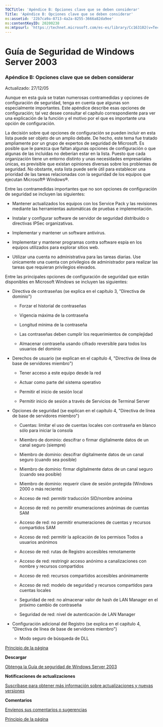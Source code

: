```yaml
---
TOCTitle: 'Apéndice B: Opciones clave que se deben considerar'
Title: 'Apéndice B: Opciones clave que se deben considerar'
ms:assetid: '22b7ca9a-8713-4a2a-8255-3666a82da9ee'
ms:contentKeyID: 20200238
ms:mtpsurl: 'https://technet.microsoft.com/es-es/library/Cc163102(v=TechNet.10)'
---
```


Guía de Seguridad de Windows Server 2003
========================================

### Apéndice B: Opciones clave que se deben considerar

Actualizado: 27/12/05

Aunque en esta guía se tratan numerosas contramedidas y opciones de configuración de seguridad, tenga en cuenta que algunas son especialmente importantes. Este apéndice describe esas opciones de configuración; tal vez desee consultar el capítulo correspondiente para ver una explicación de la función y el motivo por el que es importante una opción de configuración.

La decisión sobre qué opciones de configuración se pueden incluir en esta lista puede ser objeto de un amplio debate. De hecho, este tema fue tratado ampliamente por un grupo de expertos de seguridad de Microsoft. Es posible que le parezca que faltan algunas opciones de configuración o que algunas de las incluidas no deberían estar en la lista. Puesto que cada organización tiene un entorno distinto y unas necesidades empresariales únicas, es previsible que existan opiniones diversas sobre los problemas de seguridad. No obstante, esta lista puede serle útil para establecer una prioridad de las tareas relacionadas con la seguridad de los equipos que ejecutan Microsoft® Windows®.

Entre las contramedidas importantes que no son opciones de configuración de seguridad se incluyen las siguientes:

-   Mantener actualizados los equipos con los Service Pack y las revisiones mediante las herramientas automáticas de pruebas e implementación.

-   Instalar y configurar software de servidor de seguridad distribuido o directivas IPSec organizativas.

-   Implementar y mantener un software antivirus.

-   Implementar y mantener programas contra software espía en los equipos utilizados para explorar sitios web.

-   Utilizar una cuenta no administrativa para las tareas diarias. Use únicamente una cuenta con privilegios de administrador para realizar las tareas que requieran privilegios elevados.

Entre las principales opciones de configuración de seguridad que están disponibles en Microsoft Windows se incluyen las siguientes:

-   Directiva de contraseñas (se explica en el capítulo 3, "Directiva de dominio")

    -   Forzar el historial de contraseñas

    -   Vigencia máxima de la contraseña

    -   Longitud mínima de la contraseña

    -   Las contraseñas deben cumplir los requerimientos de complejidad

    -   Almacenar contraseña usando cifrado reversible para todos los usuarios del dominio

-   Derechos de usuario (se explican en el capítulo 4, "Directiva de línea de base de servidores miembro")

    -   Tener acceso a este equipo desde la red

    -   Actuar como parte del sistema operativo

    -   Permitir el inicio de sesión local

    -   Permitir inicio de sesión a través de Servicios de Terminal Server

-   Opciones de seguridad (se explican en el capítulo 4, "Directiva de línea de base de servidores miembro")

    -   Cuentas: limitar el uso de cuentas locales con contraseña en blanco sólo para iniciar la consola

    -   Miembro de dominio: descifrar o firmar digitalmente datos de un canal seguro (siempre)

    -   Miembro de dominio: descifrar digitalmente datos de un canal seguro (cuando sea posible)

    -   Miembro de dominio: firmar digitalmente datos de un canal seguro (cuando sea posible)

    -   Miembro de dominio: requerir clave de sesión protegida (Windows 2000 o más reciente)

    -   Acceso de red: permitir traducción SID/nombre anónima

    -   Acceso de red: no permitir enumeraciones anónimas de cuentas SAM

    -   Acceso de red: no permitir enumeraciones de cuentas y recursos compartidos SAM

    -   Acceso de red: permitir la aplicación de los permisos Todos a usuarios anónimos

    -   Acceso de red: rutas de Registro accesibles remotamente

    -   Acceso de red: restringir acceso anónimo a canalizaciones con nombre y recursos compartidos

    -   Acceso de red: recursos compartidos accesibles anónimamente

    -   Acceso de red: modelo de seguridad y recursos compartidos para cuentas locales

    -   Seguridad de red: no almacenar valor de hash de LAN Manager en el próximo cambio de contraseña

    -   Seguridad de red: nivel de autenticación de LAN Manager

-   Configuración adicional del Registro (se explica en el capítulo 4, "Directiva de línea de base de servidores miembro")

    -   Modo seguro de búsqueda de DLL

[](#mainsection)[Principio de la página](#mainsection)

**Descargar**

[Obtenga la Guía de seguridad de Windows Server 2003](http://go.microsoft.com/fwlink/?linkid=14846)

**Notificaciones de actualizaciones**

[Suscríbase para obtener más información sobre actualizaciones y nuevas versiones](http://go.microsoft.com/fwlink/?linkid=54982)

**Comentarios**

[Envíenos sus comentarios o sugerencias](mailto:secwish@microsoft.com?asunto=guía%20de%20seguridad%20de%20windows%20server%202003)

[](#mainsection)[Principio de la página](#mainsection)
